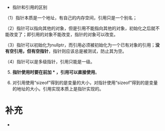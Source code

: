 - 指针和引用的区别

（1）指针本质是一个地址，有自己的内存空间，引用只是一个别名；

（2）指针可以指向其他的对象，但是引用不能指向其他的对象，初始化之后就不能改变了；即引用的对象不能改变，指针的对象可以改变。

（3）指针可以初始化为nullptr，而引用必须被初始化为一个已有对象的引用；**没有空引用，但有空指针**，指针则应该总是被测试，防止其为空。

（4）指针可以是多级指针，引用只能是一级。

5. **指针使用时要在前加 * ，引用可以直接使用**。 

6. 对引用使用“sizeof”得到的是变量的大小，对指针使用“sizeof”得到的是变量的地址的大小。引用实现本质上是指针实现的。

# 补充
* 

